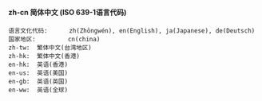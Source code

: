 #### zh-cn 简体中文 (ISO 639-1语言代码)
    语言文化代码:      zh(Zhōngwén), en(English), ja(Japanese), de(Deutsch)
    国家地区:         cn(china)
    zh-tw:  繁体中文(台湾地区)
    zh-hk:  繁体中文(香港)
    en-hk:  英语(香港)
    en-us:  英语(美国)
    en-gb:  英语(英国)
    en-ww:  英语(全球)